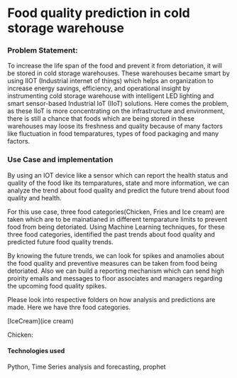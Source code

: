 # Food quality prediction in cold storage warehouse


### Problem Statement:
To increase the life span of the food and prevent it from detoriation, it will be stored in cold storage warehouses. These warehouses became smart by using IIOT (Industrial internet of things) which helps an organization to increase energy savings, efficiency, and operational insight by instrumenting cold storage warehouse with intelligent LED lighting and smart sensor-based Industrial IoT (IIoT) solutions. Here comes the problem, as these IIoT is more concentrating on the infrastructure and environment, there is still a chance that foods which are being stored in these warehouses may loose its freshness and quality because of many factors like fluctuation in food temparatures, types of food packaging and many factors. 


### Use Case and implementation
By using an IOT device like a sensor which can report the health status and quality of the food like its temparatures, state and more information, we can analyze the trend about food quality and predict the future trend about food quality and health.

For this use case, three food categories(Chicken, Fries and Ice cream) are taken which are to be mainatianed in different temparature limits to prevent food from being detoriated. Using Machine Learning techniques, for these three food categories, identified the past trends about food quality and predicted future food quality trends.

By knowing the future trends, we can look for spikes and anamolies about the food quality and preventive measures can be taken from food being detoriated. Also we can build a reporting mechanism which can send high proirity emails and messages to floor associates and managers regarding the upcoming food quality spikes.

Please look into respective folders on how analysis and predictions are made. Here we have thre food categories.

[IceCream](ice cream)

Chicken: 
#### Technologies used
Python, Time Series analysis and forecasting, prophet



